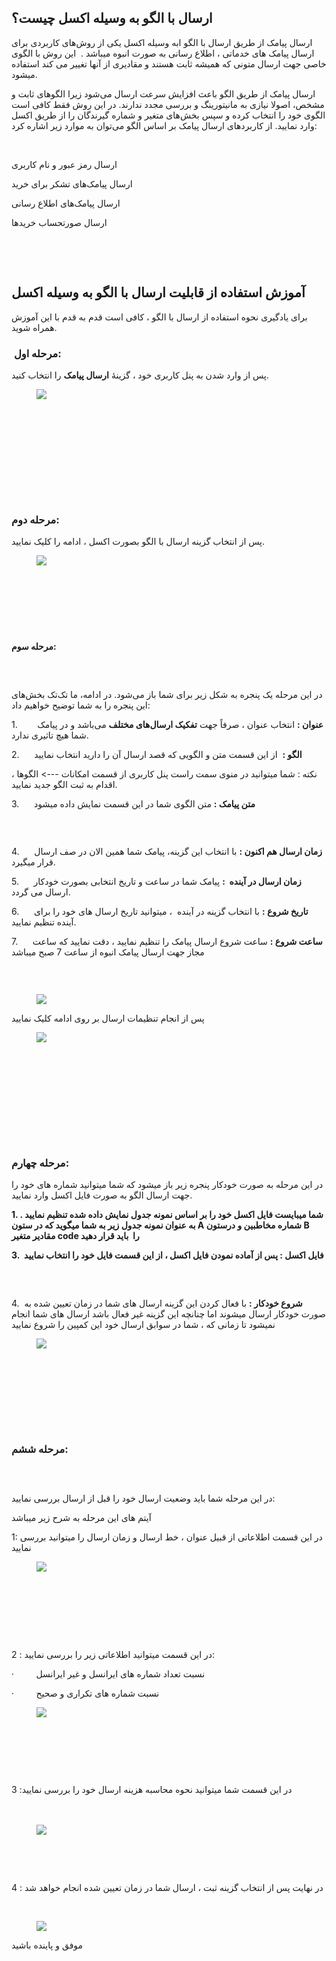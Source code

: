 <h2>ارسال با الگو به وسیله اکسل چیست؟</h2><p>ارسال پیامک از طریق&nbsp;ارسال با الگو ابه وسیله اکسل&nbsp;یکی از روش‌های کاربردی برای ارسال پیامک های خدماتی ، اطلاع رسانی به صورت انبوه میباشد .&nbsp; این روش&nbsp;با الگوی خاصی جهت ارسال متونی که همیشه ثابت هستند و مقادیری از آنها تغییر می کند استفاده میشود.</p><p>ارسال پیامک از طریق الگو باعث افزایش سرعت ارسال می‌شود زیرا الگوهای ثابت و مشخص، اصولا نیازی به مانیتورینگ و بررسی مجدد ندارند. در این روش فقط کافی است الگوی خود را انتخاب کرده و سپس بخش‌های متغیر و شماره گیرندگان را از طریق اکسل وارد نمایید. از کاربردهای ارسال پیامک بر اساس الگو می‌توان به موارد زیر اشاره کرد:</p><p>&nbsp;</p><p>ارسال رمز عبور و نام کاربری</p><p>ارسال پیامک‌های تشکر برای خرید</p><p>ارسال پیامک‌های اطلاع رسانی</p><p>ارسال صورتحساب خریدها</p><p>&nbsp;</p><p>&nbsp;</p><h2>آموزش استفاده از قابلیت ارسال با الگو به وسیله اکسل</h2><p>برای یادگیری نحوه استفاده از&nbsp;ارسال با الگو&nbsp;، کافی است قدم به قدم با این آموزش همراه شوید.</p><h3>&nbsp;<strong>مرحله اول:</strong></h3><p>پس از وارد شدن به پنل کاربری خود ، گزینۀ&nbsp;<strong>ارسال پیامک</strong>&nbsp;را انتخاب کنید.</p><figure class="image"><img src="https://hub.amootsoft.com/content/editor/b4983728-9a02-473a-8f3f-d9d66ddb35b0image.jpeg.jpeg"></figure><p>&nbsp;</p><h3>&nbsp;</h3><h3>&nbsp;</h3><h3>&nbsp;</h3><h3><strong>مرحله دوم:</strong></h3><p>پس از انتخاب گزینه ارسال با الگو بصورت اکسل ، ادامه را کلیک نمایید.</p><figure class="image"><img src="https://hub.amootsoft.com/content/editor/da41c62b-a638-451e-b17e-94099d4031deimage.jpeg.jpeg"></figure><h3>&nbsp;</h3><p>&nbsp;</p><p>&nbsp;</p><p><strong>مرحله سوم:</strong></p><h3>&nbsp;</h3><p>در این مرحله یک پنجره‌ به شکل زیر برای شما باز می‌شود. در ادامه، ما تک‌تک بخش‌های این پنجره را به شما توضیح خواهیم داد:</p><p>1.&nbsp; &nbsp; &nbsp; &nbsp;&nbsp;<strong>عنوان :</strong>&nbsp;انتخاب عنوان ، صرفاً جهت&nbsp;<strong>تفکیک ارسال‌های مختلف</strong>&nbsp;می‌باشد و در پیامک شما هیچ تاثیری ندارد.</p><p>2.&nbsp;&nbsp;&nbsp;&nbsp;&nbsp; <strong>الگو :</strong>&nbsp; از این قسمت متن و الگویی که قصد ارسال آن را دارید انتخاب نمایید&nbsp;</p><p>نکته : شما میتوانید در منوی سمت راست پنل کاربری از قسمت امکانات ---&gt; الگوها ، اقدام به ثبت الگو جدید نمایید.</p><p>3.&nbsp;&nbsp;&nbsp;&nbsp;&nbsp; <strong>متن پیامک :</strong>&nbsp;متن الگوی شما در این قسمت نمایش داده میشود</p><h3>&nbsp;</h3><p>4.&nbsp; &nbsp; &nbsp;&nbsp;<strong>زمان ارسال هم اکنون :</strong>&nbsp;با انتخاب این گزینه، پیامک شما همین الان در صف ارسال قرار میگیرد.&nbsp;</p><p>5.&nbsp;&nbsp;&nbsp;&nbsp;&nbsp; <strong>زمان ارسال در آینده&nbsp;&nbsp;:</strong>&nbsp;پیامک شما در ساعت و تاریخ انتخابی بصورت خودکار ارسال می گردد.</p><p>6.&nbsp;&nbsp;&nbsp;&nbsp;&nbsp; <strong>تاریخ شروع&nbsp;:</strong>&nbsp;با انتخاب گزینه در آینده&nbsp; ، میتوانید تاریخ ارسال های خود را برای آینده تنظیم نمایید.</p><p>7.&nbsp;&nbsp;&nbsp;&nbsp;&nbsp; <strong>ساعت شروع&nbsp;:</strong>&nbsp;ساعت شروع ارسال پیامک را تنظیم نمایید ، دقت نمایید که ساعت مجاز جهت ارسال پیامک انبوه از ساعت 7 صبح میباشد</p><h3>&nbsp;</h3><figure class="image"><img src="https://hub.amootsoft.com/content/editor/36b52a98-a0c1-47db-baaa-9567c3815ee9image.jpeg.jpeg"></figure><p>پس از انجام تنظیمات ارسال بر روی ادامه کلیک نمایید</p><figure class="image"><img src="https://hub.amootsoft.com/content/editor/b5399b34-a54e-4520-8488-1b1a62df7c9fimage.jpeg.jpeg"></figure><p>&nbsp;</p><h3>&nbsp;</h3><h3>&nbsp;</h3><h3>&nbsp;</h3><h3><strong>مرحله&nbsp;چهارم:</strong></h3><p>در این مرحله به صورت خودکار پنجره زیر باز میشود که شما میتوانید شماره های خود را جهت ارسال الگو به صورت فایل اکسل وارد نمایید.</p><p><strong>1. شما میبایست فایل اکسل خود را بر اساس نمونه جدول نمایش داده شده تنظیم نمایید . به عنوان نمونه جدول زیر به شما میگوید که در ستون A شماره مخاطبین و درستون B مقادیر متغیر code را&nbsp; باید قرار دهید</strong></p><p><strong>3.&nbsp;&nbsp;فایل اکسل : پس از آماده نمودن فایل اکسل ، از این قسمت فایل خود را انتخاب نمایید</strong></p><h3>&nbsp;</h3><p>4.&nbsp; <strong>شروع خودکار :</strong>&nbsp;با فعال کردن این گزینه ارسال های شما در زمان تعیین شده به صورت خودکار ارسال میشوند اما چنانچه این گزینه غیر فعال باشد ارسال های شما انجام نمیشود تا زمانی که ، شما در سوابق ارسال خود این کمپین را شروع نمایید</p><figure class="image"><img src="https://hub.amootsoft.com/content/editor/3a14a14d-bdfa-4c4d-ad54-b878ca706b89image.jpeg.jpeg"></figure><h3>&nbsp;</h3><h3>&nbsp;</h3><h3>&nbsp;</h3><h3><strong>مرحله ششم:</strong></h3><h3>&nbsp;</h3><p>در این مرحله شما باید وضعیت ارسال خود را قبل از ارسال بررسی نمایید:</p><p>آیتم های این مرحله به شرح زیر میباشد</p><p>1: در این قسمت اطلاعاتی از قبیل عنوان ، خط ارسال و زمان ارسال را میتوانید بررسی نمایید</p><figure class="image"><img src="https://hub.amootsoft.com/content/editor/6ac96b56-118f-4998-8458-88647b99281cimage.jpeg.jpeg"></figure><p>&nbsp;</p><p>&nbsp;</p><p>&nbsp;</p><p><br>2&nbsp;: در این قسمت میتوانید اطلاعاتی زیر را بررسی نمایید:</p><p>·&nbsp;&nbsp;&nbsp;&nbsp;&nbsp;&nbsp;&nbsp;&nbsp;&nbsp;نسبت تعداد شماره های ایرانسل و غیر ایرانسل</p><p>·&nbsp;&nbsp;&nbsp;&nbsp;&nbsp;&nbsp;&nbsp;&nbsp;&nbsp;نسبت شماره های تکراری و صحیح</p><figure class="image"><img src="https://hub.amootsoft.com/content/editor/368cd4e7-de20-4ba7-8864-7966f23bc131image.jpeg.jpeg"></figure><p>&nbsp;</p><p>&nbsp;</p><p>&nbsp;</p><p>3 :در این قسمت شما میتوانید نحوه محاسبه هزینه ارسال خود را بررسی نمایید<br><br>&nbsp;</p><figure class="image"><img src="https://hub.amootsoft.com/content/editor/d82ac1c1-9698-4fc1-b113-64c1b8a4da63image.jpeg.jpeg"></figure><p>&nbsp;</p><p>&nbsp;</p><p>4 : در نهایت پس از انتخاب گزینه ثبت ، ارسال شما در زمان تعیین شده انجام خواهد شد&nbsp;</p><p>&nbsp;</p><figure class="image"><img src="https://hub.amootsoft.com/content/editor/ef514061-c1c0-4ec4-9c28-730b4fb2db4fimage.jpeg.jpeg"></figure><p>موفق و پاینده باشید&nbsp;</p>